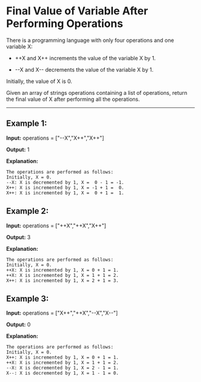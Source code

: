 # Final Value of Variable After Performing Operations

There is a programming language with only four operations and one variable X:

- ++X and X++ increments the value of the variable X by 1.

- --X and X-- decrements the value of the variable X by 1.

Initially, the value of X is 0.

Given an array of strings operations containing a list of operations, return the final value of X after performing all the operations.

---

## Example 1:

**Input:** operations = ["--X","X++","X++"]

**Output:** 1

**Explanation:** 

    The operations are performed as follows:
    Initially, X = 0.
    --X: X is decremented by 1, X =  0 - 1 = -1.
    X++: X is incremented by 1, X = -1 + 1 =  0.
    X++: X is incremented by 1, X =  0 + 1 =  1.


## Example 2:

**Input:** operations = ["++X","++X","X++"]

**Output:** 3

**Explanation:**

    The operations are performed as follows:
    Initially, X = 0.
    ++X: X is incremented by 1, X = 0 + 1 = 1.
    ++X: X is incremented by 1, X = 1 + 1 = 2.
    X++: X is incremented by 1, X = 2 + 1 = 3.


## Example 3:

**Input:** operations = ["X++","++X","--X","X--"]

**Output:** 0

**Explanation:**

    The operations are performed as follows:
    Initially, X = 0.
    X++: X is incremented by 1, X = 0 + 1 = 1.
    ++X: X is incremented by 1, X = 1 + 1 = 2.
    --X: X is decremented by 1, X = 2 - 1 = 1.
    X--: X is decremented by 1, X = 1 - 1 = 0.